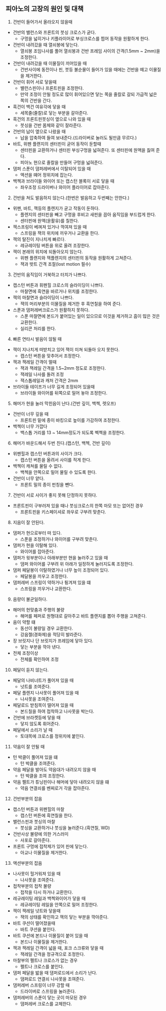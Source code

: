 ## 피아노의 고장의 원인 및 대책
1. 건반이 들어가서 올라오지 않을때
- 건반의 밸런스와 프론트의 붓싱 크로스가 굳다.
  - 구멍을 넓히거나 키플라이어로 부싱크로스를 찝어 동작을 원활하게 한다.
- 건반이 내려갔을 때 열쇠봉에 닿는다.
  - 열쇠봉 조임나사를 풀어 열쇠봉과 건반 프레임 사이의 간격(1.5mm ~ 2mm)을 조정한다.
- 건반이 내려갔을 때 이물질이 끼어있을 때
  - 건반사이에 동전이나 핀, 붓등 불순물이 들어가 있을 때에는 건반을 떼고 이물질을 제거한다.
- 건반이 휘어 서로 닿을때
  - 밸런스핀이나 프론트핀을 조정한다.
  - 만약 조정이 안될 정도로 많이 휘어있으면 닿는 쪽을 줄칼로 갈되 가급적 넓은 쪽의 건반을 간다.
- 흑건이 백건 여유각에 닿을 때
  - 세목줄(줄칼)로 닿는 부분을 갈아준다.
- 흑건의 프론트핀붓싱이 옆으로 나와 있을 때
  - 붓싱을 건반 몸체와 같이 잘라준다.
- 건반의 납이 옆으로 나왔을 때
  - 납을 압축하여 들여 보내준다.(드라이버로 눌러도 될만큼 무르다.)
- 바트, 위펜 플랜지의 센터핀이 굳어 동작이 둔할때
  - 센터핀을 교환하거나 센터핀 부싱구멍을 넓혀준다. 또 센터핀에 원액을 칧여 준다.
  - 피아노 현으로 줄칼을 만들어 구멍을 넓혀준다.
- 댐퍼 스푼이 댐퍼레버에서 이탈되어 있을 때
  - 액션을 뗴어 정위치에 잡는다.
- 백첵과 브라이들 와이어 또는 캡스턴 블록이 서로 닿을 때
  - 좌우조정 드라이버나 와이어 플라이어로 잡아준다.

2. 건반을 쳐도 발음하지 않는다.(한번은 발음하고 두번째는 안한다.)
- 위펜, 바트, 잭등의 플렌지가 굳고 작동이 둔하다.
  - 플렌지의 센터핀을 빼고 구멍을 후비고 새핀을 꼽아 움직임을 부드럽게 한다.
  - 센터핀애 원액(윤활유)를 칠한다.
- 잭스프링이 베껴져 있거나 꺽여져 있을 때
  - 스프링을 잭의 위치에 끼우거나 교환을 한다.
- 잭의 탈진이 지나치게 빠르다.
  - 레규레이팅 버튼을 위로 올려 조장한다.
- 잭이 본래의 위치에 되돌아오지 않는다.
  - 위펜 플랜지와 잭플렌지의 센터핀의 동작을 원활하게 고쳐준다.
  - 잭과 밧트 간격 조절(lost motion 필수)

3. 건반의 움직임이 거북하고 터치가 나쁘다.
- 캡스턴 버튼과 휘펜힐 크로스의 슬라이딩이 나쁘다.
  - 마찰면에 흑연을 바르거나 위치를 조정한다.
- 잭의 마찰면과 슬라이딩이 나쁘다.
  - 잭의 머리부분의 이물질을 제거한 후 흑연칠을 하여 준다.
- 스푼과 댐퍼레버크로스가 원활하지 못하다.
  - 스푼 마찰면에 본드가 붙어있는 일이 있으므로 이것을 제거하고 흠이 많은 것은 교환한다.
  - 실리콘 처리를 한다.

4. 빠른 연타시 발음이 않될 때
- 잭이 지나치게 떠받치고 있어 잭이 미쳐 되돌아 오지 못한다.
  - 캡스턴 버튼을 맞추어서 조정한다.
- 잭과 잭레일 간격이 멀때
  - 잭과 잭레일 간격을 1.5~2mm 정도로 조정한다.
  - 잭레일 나사를 돌려 조정
  - 잭스톱레일과 캐처 간격은 2mm
- 브라이들 테이프가 너무 길게 조정되어 있을때
  - 브라이들 와이어를 뒤쪽으로 밀어 놓아 조정한다.

5. 해머가 현을 눌러 막힌음이 난다.(건반 깊이, 백첵, 렛오프)
- 건반이 너무 깊을 때
  - 프론트핀 밑에 종이 바킹으로 높이를 가감하여 조정한다.
- 백첵이 너무 가깝다
  - 백스톱 거리를 13 ~ 14mm정도가 되도록 벡첵을 조정한다.

6. 해머가 바운드해서 두번 친다.(캡스턴, 백첵, 건반 깊이)
- 위펜힐과 캡스턴 버튼과의 사이가 크다.
  - 캡스턴 버튼을 올려서 사이를 적게 한다.
- 백첵이 캐쳐를 물릴 수 없다.
  - 백첵을 안쪽으로 밀어 물릴 수 있도록 한다.
- 건반이 너무 얕다. 
  - 프론트 밀의 종이 펀칭을 뺀다.

7. 건반이 서로 사이가 좋지 못해 단정하지 못하다.
- 프론트핀이 구부러져 있을 때나 붓싱크로스의 한쪽 마모 또는 없어진 경우
  - 프론트핀을 키스페이셔로 좌우로 구부려 맞춘다.

8. 지음이 잘 안된다.
- 댐퍼가 현으로부터 떠 있다.
  - 스푼을 조정하거나 와이어를 구부려 맞춘다.
- 댐퍼가 현을 이탈해 있다.
  - 와이어를 잡아준다.
- 댐퍼가 윗부분이나 아래부분만 현을 눌러주고 있을 때
  - 댐퍼 와이어를 구부려 위 아래가 일정하게 눌러지도록 조정한다.
- 댐퍼 페달봉이 이탈하였거나 너무 높이 조정되어 있다.
  - 페달봉을 끼우고 조정한다.
- 댐퍼레버 스프링이 약하거나 튕겨져 있을 떄
  - 스프링을 끼우거나 교환한다.

9. 음량이 불균일하다.
- 해머의 현맞춤과 주행의 불량
  - 해머를 페퍼로 원형대로 갈아주고 바트 플랜지를 뽑아 주행을 고쳐준다.
- 음이 약할 떄
  - 동선이 불량일 경우 교환한다.
  - 강음젤(경화제)을 적당히 발라준다.
- 장 브릿지나 단 브릿지가 프레임에 닿아 있다.
  - 닿는 부분을 깍아 낸다.
- 전체 조정이상
  - 전체를 확인하여 조정

10. 페달이 듣지 않는다.
- 페달의 나비너트가 풀어져 있을 때
  - 넛트를 조여준다.
- 페달 플렌지 나사못이 풀어져 있을 때
  - 나사못을 조여준다.
- 페달로드 받침목이 떨어져 있을 때
  - 본드칠을 하여 접착하고 나사못을 박는다.
- 건반에 브라켓등에 닿을 때
  - 닿지 않도록 휘어준다.
- 페달에서 소리가 날 때
  - 토대목에 크로스를 정위치에 붙인다.

11. 약음이 잘 안될 때
- 턴 박클이 풀어져 있을 떄
  - 턴 박클을 조여준다.
- 약음 페달을 발아도 약음대가 내려오지 않을 때
  - 턴 박클을 조여 조정한다.
- 약음 펠트가 튜닝핀이나 해머에 닿아 내려오지 않을 떄
  - 약음 연결쇠를 벤찌로거 각을 잡아준다.

12. 건반부분의 잡음
- 캡스턴 버튼과 위펜힐의 마찰
  - 캡스턴 버튼에 흑연칠을 한다.
- 밸런스핀과 붓싱의 마찰
  - 붓싱을 교환하거나 붓싱을 눌러준다.(흑연칠, WD)
- 건반사상 불량에 의한 거스러미
  - 사포로 갈아준다.
- 프론트 구멍에 접착제가 있어 핀에 닿는다.
  - 아교나 이물질을 제거한다.

13. 액션부분의 잡음
- 나사못이 헐거워져 있을 때
  - 나사못을 조여준다.
- 접착부분의 접착 불량
  - 접착을 다시 하거나 교환한다.
- 레규레이팅 레일과 백첵와이어가 닿을 때
  - 레규레이팅 레일을 안쪽으로 밀어 조정한다.
- 잭이 잭레일 넛트와 닿을때
  - 잭의 상태를 확인하고 잭의 닿는 부분을 깍아준다.
- 바트 쿠션이 떨어졌을때
  - 바트 쿠션을 붙인다.
- 바트 쿠션에 본드나 이물질이 붙어 있을 때
  - 본드나 이물질을 제거한다.
- 잭과 잭레일 간격이 넓을 때, 포크 스크류와 닿을 때
  - 잭레일 간격을 정규격으로 조정한다.
- 마찰부의 펠트나 크로스가 없는 경우
  - 펠트나 크로스를 붙인다.
- 댐퍼 페달을 밟을 때 댐퍼로드에서 소리가 난다.
  - 댐퍼로드 연결쇠 나사못을 조여준다.
- 댐퍼레버 스프링이 너무 강할 때
  - 드라이버로 스프링을 눌러준다.
- 댐퍼레버의 스푼이 닿는 곳이 마모된 경우
  - 댐퍼레버 크로스를 교체한다.